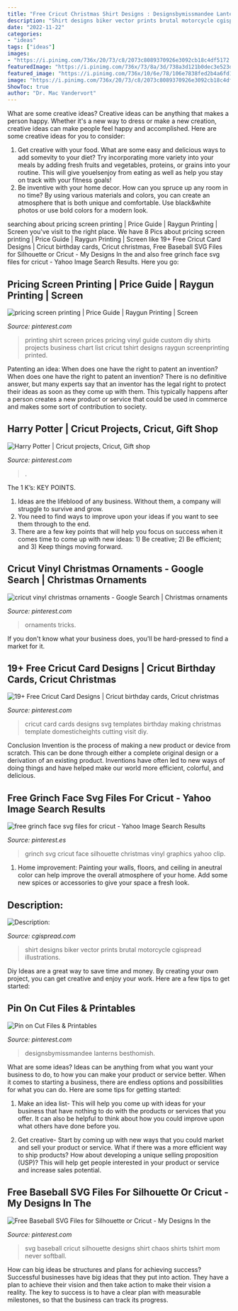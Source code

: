 ```yaml
---
title: "Free Cricut Christmas Shirt Designs : Designsbymissmandee Lanterns Besthomish"
description: "Shirt designs biker vector prints brutal motorcycle cgispread illustrations"
date: "2022-11-22"
categories:
- "ideas"
tags: ["ideas"]
images:
- "https://i.pinimg.com/736x/20/73/c8/2073c8089370926e3092cb18c4df5172.jpg"
featuredImage: "https://i.pinimg.com/736x/73/8a/3d/738a3d121b0dec3e523d67901d391074.jpg"
featured_image: "https://i.pinimg.com/736x/10/6e/78/106e7838fed2b4a6fd12ecfd2ad8cf1b.jpg"
image: "https://i.pinimg.com/736x/20/73/c8/2073c8089370926e3092cb18c4df5172.jpg"
ShowToc: true
author: "Dr. Mac Vandervort"
---
```



What are some creative ideas?
Creative ideas can be anything that makes a person happy. Whether it's a new way to dress or make a new creation, creative ideas can make people feel happy and accomplished. Here are some creative ideas for you to consider: 
1. Get creative with your food. What are some easy and delicious ways to add somevity to your diet? Try incorporating more variety into your meals by adding fresh fruits and vegetables, proteins, or grains into your routine. This will give youelsenjoy from eating as well as help you stay on track with your fitness goals! 
2. Be inventive with your home decor. How can you spruce up any room in no time? By using various materials and colors, you can create an atmosphere that is both unique and comfortable. Use black&white photos or use bold colors for a modern look.

	

		
searching about pricing screen printing | Price Guide | Raygun Printing | Screen you've visit to the right place. We have 8 Pics about pricing screen printing | Price Guide | Raygun Printing | Screen like 19+ Free Cricut Card Designs | Cricut birthday cards, Cricut christmas, Free Baseball SVG Files for Silhouette or Cricut - My Designs In the and also free grinch face svg files for cricut - Yahoo Image Search Results. Here you go:
		
    
## Pricing Screen Printing | Price Guide | Raygun Printing | Screen

<img loading=lazy src="https://i.pinimg.com/736x/10/6e/78/106e7838fed2b4a6fd12ecfd2ad8cf1b.jpg" onerror="this.onerror=null;this.src='https://tse3.mm.bing.net/th?id=OIP.URNXzf3aFYKlzxKL20ZBngHaKi&amp;pid=15.1';" alt="pricing screen printing | Price Guide | Raygun Printing | Screen">

_Source: pinterest.com_

>printing shirt screen prices pricing vinyl guide custom diy shirts projects business chart list cricut tshirt designs raygun screenprinting printed. 

	

Patenting an idea: When does one have the right to patent an invention?
When does one have the right to patent an invention? There is no definitive answer, but many experts say that an inventor has the legal right to protect their ideas as soon as they come up with them. This typically happens after a person creates a new product or service that could be used in commerce and makes some sort of contribution to society.

    
## Harry Potter | Cricut Projects, Cricut, Gift Shop

<img loading=lazy src="https://i.pinimg.com/736x/e4/f8/ec/e4f8ecf44ac3d6c97b151830c34e5733.jpg" onerror="this.onerror=null;this.src='https://tse1.mm.bing.net/th?id=OIP.2pPDrxl57lL9wUjc_TaTTQHaJ3&amp;pid=15.1';" alt="Harry Potter | Cricut projects, Cricut, Gift shop">

_Source: pinterest.com_

>. 

	

The 1 K’s: KEY POINTS.
1. Ideas are the lifeblood of any business. Without them, a company will struggle to survive and grow.
2. You need to find ways to improve upon your ideas if you want to see them through to the end.
3. There are a few key points that will help you focus on success when it comes time to come up with new ideas: 1) Be creative; 2) Be efficient; and 3) Keep things moving forward.

    
## Cricut Vinyl Christmas Ornaments - Google Search | Christmas Ornaments

<img loading=lazy src="https://i.pinimg.com/736x/7f/82/1e/7f821ebd08e80ffa9c45740d7f7ec4c8.jpg" onerror="this.onerror=null;this.src='https://tse3.mm.bing.net/th?id=OIP.Gk6Eal3wuF-erScOtzMqZQHaJ3&amp;pid=15.1';" alt="cricut vinyl christmas ornaments - Google Search | Christmas ornaments">

_Source: pinterest.com_

>ornaments tricks. 

	

If you don't know what your business does, you'll be hard-pressed to find a market for it.

    
## 19+ Free Cricut Card Designs | Cricut Birthday Cards, Cricut Christmas

<img loading=lazy src="https://i.pinimg.com/736x/73/8a/3d/738a3d121b0dec3e523d67901d391074.jpg" onerror="this.onerror=null;this.src='https://tse2.mm.bing.net/th?id=OIP.WxsOxohi9Ysg2kJCElvtfQHaLH&amp;pid=15.1';" alt="19+ Free Cricut Card Designs | Cricut birthday cards, Cricut christmas">

_Source: pinterest.com_

>cricut card cards designs svg templates birthday making christmas template domesticheights cutting visit diy. 

	

Conclusion
Invention is the process of making a new product or device from scratch. This can be done through either a complete original design or a derivation of an existing product. Inventions have often led to new ways of doing things and have helped make our world more efficient, colorful, and delicious.

    
## Free Grinch Face Svg Files For Cricut - Yahoo Image Search Results

<img loading=lazy src="https://i.pinimg.com/736x/20/73/c8/2073c8089370926e3092cb18c4df5172.jpg" onerror="this.onerror=null;this.src='https://tse4.mm.bing.net/th?id=OIP.sRDFZxMRj81CnSPSA9YeBgHaKe&amp;pid=15.1';" alt="free grinch face svg files for cricut - Yahoo Image Search Results">

_Source: pinterest.es_

>grinch svg cricut face silhouette christmas vinyl graphics yahoo clip. 

	

1. Home improvement: Painting your walls, floors, and ceiling in aneutral color can help improve the overall atmosphere of your home. Add some new spices or accessories to give your space a fresh look. 

    
## Description:

<img loading=lazy src="https://cgispread.com/wp-content/uploads/2015/12/Biker-T-shirt-print-design-1030x1030.jpg" onerror="this.onerror=null;this.src='https://tse1.mm.bing.net/th?id=OIP.SyiVlGeBdSXONp-EQgQFVAHaHa&amp;pid=15.1';" alt="Description:">

_Source: cgispread.com_

>shirt designs biker vector prints brutal motorcycle cgispread illustrations. 

	

Diy Ideas are a great way to save time and money. By creating your own project, you can get creative and enjoy your work. Here are a few tips to get started: 

    
## Pin On Cut Files &amp; Printables

<img loading=lazy src="https://i.pinimg.com/736x/1b/ba/d9/1bbad9aa546ebb5e5b91874350b57aad.jpg" onerror="this.onerror=null;this.src='https://tse4.mm.bing.net/th?id=OIP.4lRVVeoJyB5FXNo88IbqmQHaK_&amp;pid=15.1';" alt="Pin on Cut Files &amp; Printables">

_Source: pinterest.com_

>designsbymissmandee lanterns besthomish. 

	

What are some ideas?
Ideas can be anything from what you want your business to do, to how you can make your product or service better. When it comes to starting a business, there are endless options and possibilities for what you can do. Here are some tips for getting started: 
1. Make an idea list- This will help you come up with ideas for your business that have nothing to do with the products or services that you offer. It can also be helpful to think about how you could improve upon what others have done before you.

2. Get creative- Start by coming up with new ways that you could market and sell your product or service. What if there was a more efficient way to ship products? How about developing a unique selling proposition (USP)? This will help get people interested in your product or service and increase sales potential. 


    
## Free Baseball SVG Files For Silhouette Or Cricut - My Designs In The

<img loading=lazy src="https://i.pinimg.com/736x/54/53/07/5453071478363b7cf233cd20b374e86d.jpg" onerror="this.onerror=null;this.src='https://tse2.mm.bing.net/th?id=OIP.GXBxDJLieU7BCNSC2Co-EwHaHa&amp;pid=15.1';" alt="Free Baseball SVG Files for Silhouette or Cricut - My Designs In the">

_Source: pinterest.com_

>svg baseball cricut silhouette designs shirt chaos shirts tshirt mom never softball. 

	

How can big ideas be structures and plans for achieving success?
Successful businesses have big ideas that they put into action. They have a plan to achieve their vision and then take action to make their vision a reality. The key to success is to have a clear plan with measurable milestones, so that the business can track its progress.

